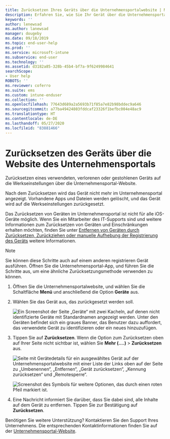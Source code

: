 ```yaml
---
title: Zurücksetzen Ihres Geräts über die Unternehmensportalwebsite | Microsoft-Dokumentation
description: Erfahren Sie, wie Sie Ihr Gerät über die Unternehmensportal-Website auf die Werkseinstellungen zurücksetzen.
keywords: ''
author: lenewsad
ms.author: lanewsad
manager: dougeby
ms.date: 09/18/2019
ms.topic: end-user-help
ms.prod: ''
ms.service: microsoft-intune
ms.subservice: end-user
ms.technology: ''
ms.assetid: d3182a85-328b-45b4-bf7a-9f6249984641
searchScope:
- User help
ROBOTS: ''
ms.reviewer: coferro
ms.suite: ems
ms.custom: intune-enduser
ms.collection: ''
ms.openlocfilehash: 77643d689a2a5693b71f85a7e82b98bddec9a646
ms.sourcegitcommit: a77ba49424803fddcaf23326f1befbc004e48ac9
ms.translationtype: HT
ms.contentlocale: de-DE
ms.lasthandoff: 05/27/2020
ms.locfileid: "83881466"
---
```

# <a name="reset-device-from-company-portal-website"></a>Zurücksetzen des Geräts über die Website des Unternehmensportals

Zurücksetzen eines verwendeten, verlorenen oder gestohlenen Geräts auf die Werkseinstellungen über die Unternehmensportal-Website.  

Nach dem Zurücksetzen wird das Gerät nicht mehr im Unternehmensportal angezeigt. Vorhandene Apps und Dateien werden gelöscht, und das Gerät wird auf die Werkseinstellungen zurückgesetzt. 

Das Zurücksetzen von Geräten im Unternehmensportal ist nicht für alle iOS-Geräte möglich. Wenn Sie ein Mitarbeiter des IT-Supports sind und weitere Informationen zum Zurücksetzen von Geräten und Einschränkungen erhalten möchten, finden Sie unter [Entfernen von Geräten durch Zurücksetzen, Zurückziehen oder manuelle Aufhebung der Registrierung des Geräts](https://docs.microsoft.com/intune/devices-wipe) weitere Informationen.  

> [!Note]
> Sie können diese Schritte auch auf einem anderen registrieren Gerät ausführen. Öffnen Sie die Unternehmensportal-App, und führen Sie die Schritte aus, um eine ähnliche Zurücksetzungsmethode verwenden zu können. 

1. Öffnen Sie die Unternehmensportalwebsite, und wählen Sie die Schaltfläche __Menü__ und anschließend die Option __Geräte__ aus.  

2. Wählen Sie das Gerät aus, das zurückgesetzt werden soll.

    ![Ein Screenshot der Seite „Geräte“ mit zwei Kacheln, auf denen nicht identifizierte Geräte mit Standardnamen angezeigt werden. Unter den Geräten befindet sich ein graues Banner, das Benutzer dazu auffordert, das verwendete Gerät zu identifizieren oder ein neues hinzuzufügen.](./media/rename-reset-device-step2-1808.png)  

3. Tippen Sie auf **Zurücksetzen**. Wenn die Option zum Zurücksetzen oben auf Ihrer Seite nicht sichtbar ist, wählen Sie **Mehr (....)**  > **Zurücksetzen** aus.  

     ![Seite mit Gerätedetails für ein ausgewähltes Gerät auf der Unternehmensportalwebsite mit einer Liste der Links oben auf der Seite zu „Umbenennen“, „Entfernen“, „Gerät zurücksetzen“, „Kennung zurücksetzen“ und „Remotesperre“. ](./media/rename-reset-device-1808.png)  

    ![Screenshot des Symbols für weitere Optionen, das durch einen roten Pfeil markiert ist.](./media/rename-reset-device-step3-more-1808.png)  

4. Eine Nachricht informiert Sie darüber, dass Sie dabei sind, alle Inhalte auf dem Gerät zu entfernen. Tippen Sie zur Bestätigung auf **Zurücksetzen**.  

Benötigen Sie weitere Unterstützung? Kontaktieren Sie den Support Ihres Unternehmens. Die entsprechenden Kontaktinformationen finden Sie auf der [Unternehmensportal-Website](https://go.microsoft.com/fwlink/?linkid=2010980).
